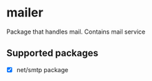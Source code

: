 # mailer
Package that handles mail. Contains mail service

## Supported packages
- [x] net/smtp package 